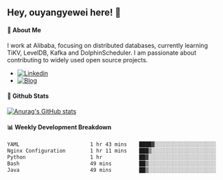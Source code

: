 ## Hey, ouyangyewei here! :wave:

#### :rocket: About Me
I work at Alibaba, focusing on distributed databases, currently learning TiKV, LevelDB, Kafka and DolphinScheduler. I am passionate about contributing to widely used open source projects.

- [![Linkedin](https://img.shields.io/badge/LinkedIn-ouyangyewei-blue)](https://www.linkedin.com/in/ouyangyewei/)
- [![Blog](https://img.shields.io/badge/Blog-yeweiouyang-orange)](https://blog.csdn.net/yeweiouyang)

#### :star2: Github Stats
[![Anurag's GitHub stats](https://github-readme-stats.vercel.app/api?username=ouyangyewei&show_icons=true&cache_seconds=3600&theme=tokyonight)](https://github.com/anuraghazra/github-readme-stats)

#### :bar_chart: Weekly Development Breakdown
<!--START_SECTION:waka-->

```txt
YAML                       1 hr 43 mins    ████▓░░░░░░░░░░░░░░░░░░░░   18.79 %
Nginx Configuration        1 hr 11 mins    ███▒░░░░░░░░░░░░░░░░░░░░░   12.94 %
Python                     1 hr            ██▓░░░░░░░░░░░░░░░░░░░░░░   11.02 %
Bash                       49 mins         ██▒░░░░░░░░░░░░░░░░░░░░░░   09.02 %
Java                       49 mins         ██▒░░░░░░░░░░░░░░░░░░░░░░   08.97 %
```

<!--END_SECTION:waka-->
